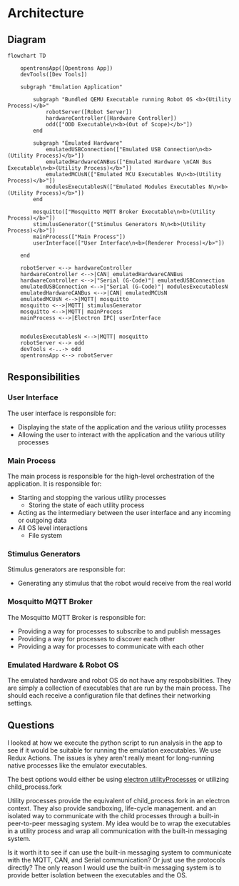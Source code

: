 # Architecture

## Diagram

``` mermaid
flowchart TD
    
    opentronsApp([Opentrons App])
    devTools([Dev Tools])

    subgraph "Emulation Application"

        subgraph "Bundled QEMU Executable running Robot OS <b>(Utility Process)</b>"
            robotServer([Robot Server])
            hardwareController([Hardware Controller])
            odd(["ODD Executable\n<b>(Out of Scope)</b>"])
        end

        subgraph "Emulated Hardware"
            emulatedUSBConnection(["Emulated USB Connection\n<b>(Utility Process)</b>"])
            emulatedHardwareCANBus(["Emulated Hardware \nCAN Bus Executable\n<b>(Utility Process)</b>"])
            emulatedMCUsN(["Emulated MCU Executables N\n<b>(Utility Process)</b>"])
            modulesExecutablesN(["Emulated Modules Executables N\n<b>(Utility Process)</b>"])
        end

        mosquitto(["Mosquitto MQTT Broker Executable\n<b>(Utility Process)</b>"])
        stimulusGenerator(["Stimulus Generators N\n<b>(Utility Process)</b>"])
        mainProcess(["Main Process"])
        userInterface(["User Interface\n<b>(Renderer Process)</b>"])
        
    end

    robotServer <--> hardwareController 
    hardwareController <-->|CAN| emulatedHardwareCANBus 
    hardwareController <-->|"Serial (G-Code)"| emulatedUSBConnection
    emulatedUSBConnection <-->|"Serial (G-Code)"| modulesExecutablesN
    emulatedHardwareCANBus <-->|CAN| emulatedMCUsN 
    emulatedMCUsN <-->|MQTT| mosquitto 
    mosquitto <-->|MQTT| stimulusGenerator 
    mosquitto <-->|MQTT| mainProcess
    mainProcess <-->|Electron IPC| userInterface
    
    
    modulesExecutablesN <-->|MQTT| mosquitto
    robotServer <--> odd
    devTools <-..-> odd
    opentronsApp <--> robotServer
```

## Responsibilities

### User Interface

The user interface is responsible for:

- Displaying the state of the application and the various utility processes
- Allowing the user to interact with the application and the various utility processes

### Main Process

The main process is responsible for the high-level orchestration of the application. It is responsible for:
- Starting and stopping the various utility processes
    - Storing the state of each utility process
- Acting as the intermediary between the user interface and any incoming or outgoing data
- All OS level interactions
    - File system

### Stimulus Generators

Stimulus generators are responsible for:
 - Generating any stimulus that the robot would receive from the real world

### Mosquitto MQTT Broker

The Mosquitto MQTT Broker is responsible for:
- Providing a way for processes to subscribe to and publish messages
- Providing a way for processes to discover each other
- Providing a way for processes to communicate with each other

### Emulated Hardware & Robot OS

The emulated hardware and robot OS do not have any respobsibilities. They are simply a collection of executables that are 
run by the main process. The should each receive a configuration file that defines their networking settings.


## Questions 

I looked at how we execute the python script to run analysis in the app to see if it would be suitable for running the emulation executables.
We use Redux Actions. The issues is yhey aren't really meant for long-running native processes like the emulator executables. 

The best options would either be using [electron utilityProcesses](https://www.electronjs.org/docs/latest/api/utility-process) or utilizing child_process.fork

Utility processes provide the equivalent of child_process.fork in an electron context. 
They also provide sandboxing, life-cycle management. and an isolated way to communicate with the child processes through a built-in peer-to-peer messaging system.
My idea would be to wrap the executables in a utility process and wrap all communication with the built-in messaging system.

Is it worth it to see if can use the built-in messaging system to communicate with the MQTT, CAN, and Serial communication? Or just use the protocols directly?
The only reason I would use the built-in messaging system is to provide better isolation between the executables and the OS.
